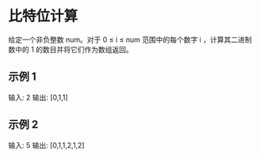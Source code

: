 # 比特位计算

给定一个非负整数 num。对于 0 ≤ i ≤ num 范围中的每个数字 i ，计算其二进制数中的 1 的数目并将它们作为数组返回。

## 示例 1

输入: 2
输出: [0,1,1]

## 示例 2

输入: 5
输出: [0,1,1,2,1,2]
